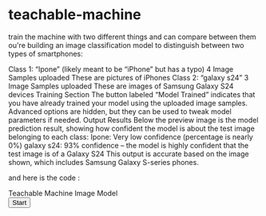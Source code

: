 # teachable-machine
train the machine with two different things and can compare between them 
ou're building an image classification model to distinguish between two types of smartphones:

Class 1: “Ipone” (likely meant to be “iPhone” but has a typo)
4 Image Samples uploaded
These are pictures of iPhones
Class 2: “galaxy s24”
3 Image Samples uploaded
These are images of Samsung Galaxy S24 devices
Training Section
The button labeled “Model Trained” indicates that you have already trained your model using the uploaded image samples.
Advanced options are hidden, but they can be used to tweak model parameters if needed.
Output Results
Below the preview image is the model prediction result, showing how confident the model is about the test image belonging to each class:
Ipone: Very low confidence (percentage is nearly 0%)
galaxy s24: 93% confidence – the model is highly confident that the test image is of a Galaxy S24
This output is accurate based on the image shown, which includes Samsung Galaxy S-series phones.

and here is the code :

<div>Teachable Machine Image Model</div>
<button type="button" onclick="init()">Start</button>
<div id="webcam-container"></div>
<div id="label-container"></div>
<script src="https://cdn.jsdelivr.net/npm/@tensorflow/tfjs@latest/dist/tf.min.js"></script>
<script src="https://cdn.jsdelivr.net/npm/@teachablemachine/image@latest/dist/teachablemachine-image.min.js"></script>
<script type="text/javascript">
    // More API functions here:
    // https://github.com/googlecreativelab/teachablemachine-community/tree/master/libraries/image

    // the link to your model provided by Teachable Machine export panel
    const URL = "./my_model/";

    let model, webcam, labelContainer, maxPredictions;

    // Load the image model and setup the webcam
    async function init() {
        const modelURL = URL + "model.json";
        const metadataURL = URL + "metadata.json";

        // load the model and metadata
        // Refer to tmImage.loadFromFiles() in the API to support files from a file picker
        // or files from your local hard drive
        // Note: the pose library adds "tmImage" object to your window (window.tmImage)
        model = await tmImage.load(modelURL, metadataURL);
        maxPredictions = model.getTotalClasses();

        // Convenience function to setup a webcam
        const flip = true; // whether to flip the webcam
        webcam = new tmImage.Webcam(200, 200, flip); // width, height, flip
        await webcam.setup(); // request access to the webcam
        await webcam.play();
        window.requestAnimationFrame(loop);

        // append elements to the DOM
        document.getElementById("webcam-container").appendChild(webcam.canvas);
        labelContainer = document.getElementById("label-container");
        for (let i = 0; i < maxPredictions; i++) { // and class labels
            labelContainer.appendChild(document.createElement("div"));
        }
    }

    async function loop() {
        webcam.update(); // update the webcam frame
        await predict();
        window.requestAnimationFrame(loop);
    }

    // run the webcam image through the image model
    async function predict() {
        // predict can take in an image, video or canvas html element
        const prediction = await model.predict(webcam.canvas);
        for (let i = 0; i < maxPredictions; i++) {
            const classPrediction =
                prediction[i].className + ": " + prediction[i].probability.toFixed(2);
            labelContainer.childNodes[i].innerHTML = classPrediction;
        }
    }
</script>

